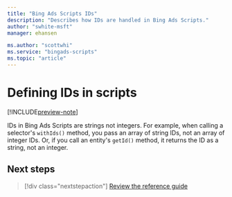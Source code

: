 ```yaml
---
title: "Bing Ads Scripts IDs"
description: "Describes how IDs are handled in Bing Ads Scripts."
author: "swhite-msft"
manager: ehansen

ms.author: "scottwhi"
ms.service: "bingads-scripts"
ms.topic: "article"
---
```


# Defining IDs in scripts

[!INCLUDE[preview-note](../includes/preview-note.md)]

IDs in Bing Ads Scripts are strings not integers. For example, when calling a selector's `withIds()` method, you pass an array of string IDs, not an array of integer IDs. Or, if you call an entity's `getId()` method, it returns the ID as a string, not an integer.

## Next steps

> [!div class="nextstepaction"]
> [Review the reference guide](../reference/BingAdsApp.md)